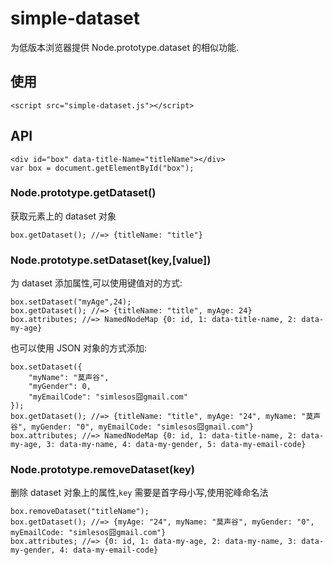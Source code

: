 simple-dataset
===

为低版本浏览器提供 Node.prototype.dataset 的相似功能.

## 使用

    <script src="simple-dataset.js"></script>

## API

    <div id="box" data-title-Name="titleName"></div>
    var box = document.getElementById("box");

### Node.prototype.getDataset()

获取元素上的 dataset 对象
    
    box.getDataset(); //=> {titleName: "title"}
    
### Node.prototype.setDataset(key,[value])

为 dataset 添加属性,可以使用键值对的方式:

    box.setDataset("myAge",24);
    box.getDataset(); //=> {titleName: "title", myAge: 24}
    box.attributes; //=> NamedNodeMap {0: id, 1: data-title-name, 2: data-my-age}

也可以使用 JSON 对象的方式添加:

    box.setDataset({
        "myName": "莫声谷",
        "myGender": 0,
        "myEmailCode": "simlesos囧gmail.com"
    });
    box.getDataset(); //=> {titleName: "title", myAge: "24", myName: "莫声谷", myGender: "0", myEmailCode: "simlesos囧gmail.com"}
    box.attributes; //=> NamedNodeMap {0: id, 1: data-title-name, 2: data-my-age, 3: data-my-name, 4: data-my-gender, 5: data-my-email-code}

### Node.prototype.removeDataset(key)
删除 dataset 对象上的属性,`key` 需要是首字母小写,使用驼峰命名法

    box.removeDataset("titleName");
    box.getDataset(); //=> {myAge: "24", myName: "莫声谷", myGender: "0", myEmailCode: "simlesos囧gmail.com"}
    box.attributes; //=> {0: id, 1: data-my-age, 2: data-my-name, 3: data-my-gender, 4: data-my-email-code}
